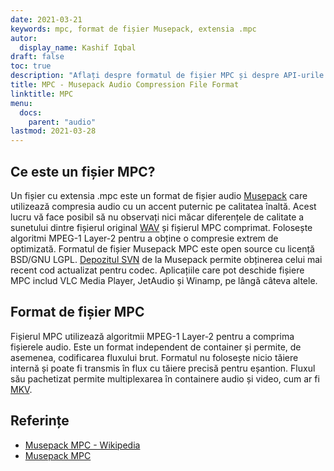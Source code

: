 ```yaml
---
date: 2021-03-21
keywords: mpc, format de fișier Musepack, extensia .mpc
autor:
  display_name: Kashif Iqbal
draft: false
toc: true
description: "Aflați despre formatul de fișier MPC și despre API-urile care pot crea și deschide fișiere MPC."
title: MPC - Musepack Audio Compression File Format
linktitle: MPC
menu:
  docs:
    parent: "audio"
lastmod: 2021-03-28
---
```


## Ce este un fișier MPC?

Un fișier cu extensia .mpc este un format de fișier audio [Musepack](https://musepack.net/) care utilizează compresia audio cu un accent puternic pe calitatea înaltă. Acest lucru vă face posibil să nu observați nici măcar diferențele de calitate a sunetului dintre fișierul original [WAV](/ro/audio/wav/) și fișierul MPC comprimat. Folosește algoritmi MPEG-1 Layer-2 pentru a obține o compresie extrem de optimizată. Formatul de fișier Musepack MPC este open source cu licență BSD/GNU LGPL. [Depozitul SVN](http://svn.musepack.net/) de la Musepack permite obținerea celui mai recent cod actualizat pentru codec. Aplicațiile care pot deschide fișiere MPC includ VLC Media Player, JetAudio și Winamp, pe lângă câteva altele.

## Format de fișier MPC

Fișierul MPC utilizează algoritmii MPEG-1 Layer-2 pentru a comprima fișierele audio. Este un format independent de container și permite, de asemenea, codificarea fluxului brut. Formatul nu folosește nicio tăiere internă și poate fi transmis în flux cu tăiere precisă pentru eșantion. Fluxul său pachetizat permite multiplexarea în containere audio și video, cum ar fi [MKV](/ro/video/mkv/).

## Referințe

* [Musepack MPC - Wikipedia](https://en.wikipedia.org/wiki/Musepack)
* [Musepack MPC](https://musepack.net/)

